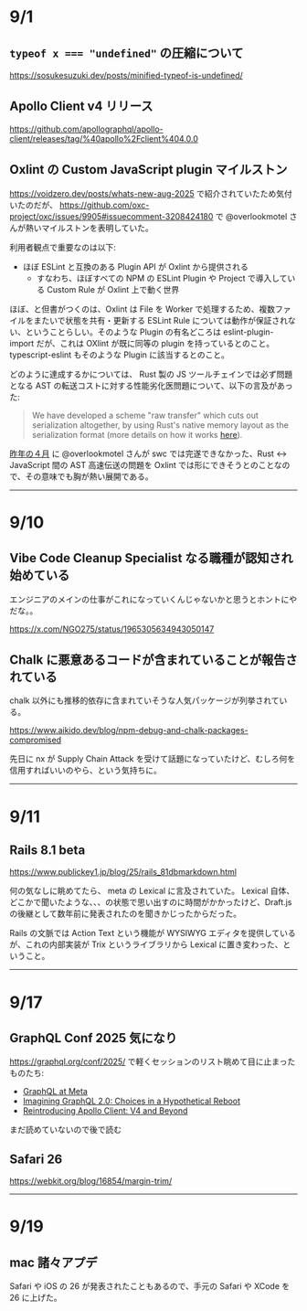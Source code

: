 # 9/1

## `typeof x === "undefined"` の圧縮について

https://sosukesuzuki.dev/posts/minified-typeof-is-undefined/

## Apollo Client v4 リリース

https://github.com/apollographql/apollo-client/releases/tag/%40apollo%2Fclient%404.0.0

## Oxlint の Custom JavaScript plugin マイルストン

https://voidzero.dev/posts/whats-new-aug-2025 で紹介されていたため気付いたのだが、 https://github.com/oxc-project/oxc/issues/9905#issuecomment-3208424180 で @overlookmotel さんが熱いマイルストンを表明していた。

利用者観点で重要なのは以下:

- ほぼ ESLint と互換のある Plugin API が Oxlint から提供される
  - すなわち、ほぼすべての NPM の ESLint Plugin や Project で導入している Custom Rule が Oxlint 上で動く世界

ほぼ、と但書がつくのは、Oxlint は File を Worker で処理するため、複数ファイルをまたいで状態を共有・更新する ESLint Rule については動作が保証されない、ということらしい。そのような Plugin の有名どころは eslint-plugin-import だが、これは OXlint が既に同等の plugin を持っているとのこと。typescript-eslint もそのような Plugin に該当するとのこと。

どのように達成するかについては、 Rust 製の JS ツールチェインでは必ず問題となる AST の転送コストに対する性能劣化医問題について、以下の言及があった:

> We have developed a scheme "raw transfer" which cuts out serialization altogether, by using Rust's native memory layout as the serialization format (more details on how it works [here](https://github.com/oxc-project/oxc/issues/2409)).

[昨年の４月](202404.md#vite-rolldown-あるいは-oxidation-と-swc) に @overlookmotel さんが swc では完遂できなかった、Rust <-> JavaScript 間の AST 高速伝送の問題を Oxlint では形にできそうとのことなので、その意味でも胸が熱い展開である。

---

# 9/10

## Vibe Code Cleanup Specialist なる職種が認知され始めている

エンジニアのメインの仕事がこれになっていくんじゃないかと思うとホントにやだな。。

https://x.com/NGO275/status/1965305634943050147

## Chalk に悪意あるコードが含まれていることが報告されている

chalk 以外にも推移的依存に含まれていそうな人気パッケージが列挙されている。

https://www.aikido.dev/blog/npm-debug-and-chalk-packages-compromised

先日に nx が Supply Chain Attack を受けて話題になっていたけど、むしろ何を信用すればいいのやら、という気持ちに。

---

# 9/11

## Rails 8.1 beta

https://www.publickey1.jp/blog/25/rails_81dbmarkdown.html

何の気なしに眺めてたら、 meta の Lexical に言及されていた。
Lexical 自体、どこかで聞いたような、、、の状態で思い出すのに時間がかかったけど、Draft.js の後継として数年前に発表されたのを聞きかじったからだった。

Rails の文脈では Action Text という機能が WYSIWYG エディタを提供しているが、これの内部実装が Trix というライブラリから Lexical に置き変わった、ということ。

---

# 9/17

## GraphQL Conf 2025 気になり

https://graphql.org/conf/2025/ で軽くセッションのリスト眺めて目に止まったものたち:

- [GraphQL at Meta](https://graphql.org/conf/2025/schedule/4eec1d8993f89f5599949ae4fbfa4581/?name=Keynote:%20GraphQL%20at%20Meta%20-%20Jordan%20Eldredge,%20Software%20Engineer,%20Meta)
- [Imagining GraphQL 2.0: Choices in a Hypothetical Reboot](https://graphql.org/conf/2025/schedule/ad5afe76bbdfd270a14cbee25d11bd40/?name=Imagining%20GraphQL%202.0:%20Choices%20in%20a%20Hypothetical%20Reboot%20-%20Kewei%20Qu%20&%20Curtis%20Li,%20Meta;%20Benjie%20Gillam,%20Graphile;%20Martin%20Bonnin,%20Apollo)
- [Reintroducing Apollo Client: V4 and Beyond](https://graphql.org/conf/2025/schedule/efe5aee612551209ba413d57d3ddbb4e/?name=Reintroducing%20Apollo%20Client:%20V4%20and%20Beyond%20-%20Lenz%20Weber-Tronic,%20Apollo%20GraphQL)

まだ読めていないので後で読む

## Safari 26

https://webkit.org/blog/16854/margin-trim/

---

# 9/19

## mac 諸々アプデ

Safari や iOS の 26 が発表されたこともあるので、手元の Safari や XCode を 26 に上げた。
